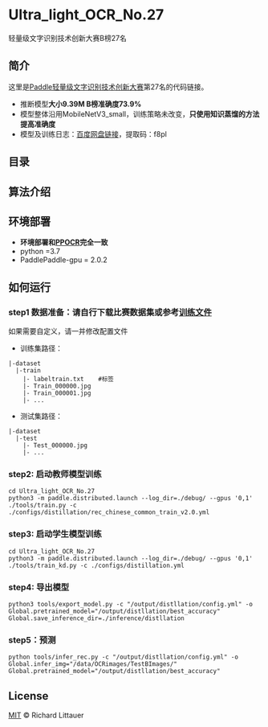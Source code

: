 # Ultra_light_OCR_No.27
轻量级文字识别技术创新大赛B榜27名

## 简介
这里是[Paddle轻量级文字识别技术创新大赛](https://aistudio.baidu.com/aistudio/competition/detail/75)第27名的代码链接。
- 推断模型**大小9.39M B榜准确度73.9%**
- 模型整体沿用MobileNetV3_small，训练策略未改变，**只使用知识蒸馏的方法提高准确度**
- 模型及训练日志：[百度网盘链接](https://pan.baidu.com/s/1y5cGG6CtZ4OI0BHrt2iosw)，提取码：f8pl 

## 目录

## 算法介绍

## 环境部署
- **环境部署和[PPOCR](https://github.com/PaddlePaddle/PaddleOCR)完全一致**
- python =3.7
- PaddlePaddle-gpu = 2.0.2

## 如何运行
### step1 数据准备：请自行下载比赛数据集或参考[训练文件](https://github.com/simplify23/PaddleOCR/blob/release/2.1/doc/doc_ch/recognition.md )
如果需要自定义，请一并修改配置文件
- 训练集路径：
```
|-dataset
  |-train
    |- labeltrain.txt    #标签
    |- Train_000000.jpg
    |- Train_000001.jpg
    |- ...
```

- 测试集路径：
```
|-dataset
  |-test
    |- Test_000000.jpg
    |- ...
```

### step2: 启动教师模型训练
```
cd Ultra_light_OCR_No.27
python3 -m paddle.distributed.launch --log_dir=./debug/ --gpus '0,1' ./tools/train.py -c ./configs/distillation/rec_chinese_common_train_v2.0.yml
```

### step3: 启动学生模型训练
```
cd Ultra_light_OCR_No.27
python3 -m paddle.distributed.launch --log_dir=./debug/ --gpus '0,1' ./tools/train_kd.py -c ./configs/distillation.yml
```

### step4: 导出模型
```
python3 tools/export_model.py -c "/output/distllation/config.yml" -o Global.pretrained_model="/output/distllation/best_accuracy" Global.save_inference_dir=./inference/distllation
```
### step5：预测
```
python tools/infer_rec.py -c "/output/distllation/config.yml" -o Global.infer_img="/data/OCRimages/TestBImages/" Global.pretrained_model="/output/distllation/best_accuracy"
```

## License

[MIT](LICENSE) © Richard Littauer
